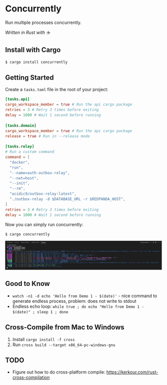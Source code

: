 # Concurrently

Run multiple processes concurrently.

_Written in Rust with ☕_

## Install with Cargo

```bash
$ cargo install concurrently
```

## Getting Started

Create a `tasks.toml` file in the root of your project:

```toml
[tasks.api]
cargo_workspace_member = true # Run the api cargo package
retries = 3 # Retry 3 times before exiting
delay = 1000 # Wait 1 second before running

[tasks.domain]
cargo_workspace_member = true # Run the api cargo package
release = true # Run in --release mode

[tasks.relay]
# Run a custom command
command = [
  "docker",
  "run",
  "--name=auth-outbox-relay",
  "--net=host",
  "--init",
  "--rm",
  "acidic9/outbox-relay:latest",
  "./outbox-relay -d $DATABASE_URL -r $REDPANDA_HOST",
]
retries = 3 # Retry 3 times before exiting
delay = 1000 # Wait 1 second before running
```

Now you can simply run concurrently:

```bash
$ cargo concurrently
```

<p align="center">
  <img src="https://raw.githubusercontent.com/Acidic9/concurrently/main/terminal-screenshot.png">
</p>

## Good to Know 

- `watch -n1 -d echo 'Hello from Demo 1 - $(date)'` - nice command to generate endless process, problem: does not write to stdout
- Endless echo loop: `while true ; do echo "Hello from Demo 1 - $(date)" ; sleep 1 ; done`

## Cross-Compile from Mac to Windows

1. Install `cargo install -f cross`
2. Run `cross build --target x86_64-pc-windows-gnu`


## TODO 

- Figure out how to do cross-platform compile: https://kerkour.com/rust-cross-compilation